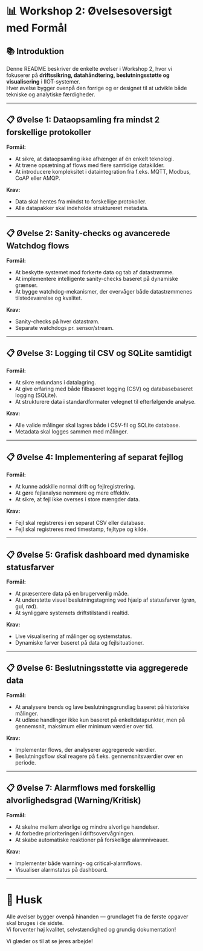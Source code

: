 # 📊 Workshop 2: Øvelsesoversigt med Formål

## 📚 Introduktion

Denne README beskriver de enkelte øvelser i Workshop 2, hvor vi fokuserer på **driftssikring, datahåndtering, beslutningsstøtte og visualisering** i IIOT-systemer.  
Hver øvelse bygger ovenpå den forrige og er designet til at udvikle både tekniske og analytiske færdigheder.

---

## 📋 Øvelse 1: Dataopsamling fra mindst 2 forskellige protokoller

**Formål:**
- At sikre, at dataopsamling ikke afhænger af én enkelt teknologi.
- At træne opsætning af flows med flere samtidige datakilder.
- At introducere kompleksitet i dataintegration fra f.eks. MQTT, Modbus, CoAP eller AMQP.

**Krav:**
- Data skal hentes fra mindst to forskellige protokoller.
- Alle datapakker skal indeholde struktureret metadata.

---

## 📋 Øvelse 2: Sanity-checks og avancerede Watchdog flows

**Formål:**
- At beskytte systemet mod forkerte data og tab af datastrømme.
- At implementere intelligente sanity-checks baseret på dynamiske grænser.
- At bygge watchdog-mekanismer, der overvåger både datastrømmenes tilstedeværelse og kvalitet.

**Krav:**
- Sanity-checks på hver datastrøm.
- Separate watchdogs pr. sensor/stream.

---

## 📋 Øvelse 3: Logging til CSV og SQLite samtidigt

**Formål:**
- At sikre redundans i datalagring.
- At give erfaring med både filbaseret logging (CSV) og databasebaseret logging (SQLite).
- At strukturere data i standardformater velegnet til efterfølgende analyse.

**Krav:**
- Alle valide målinger skal lagres både i CSV-fil og SQLite database.
- Metadata skal logges sammen med målinger.

---

## 📋 Øvelse 4: Implementering af separat fejllog

**Formål:**
- At kunne adskille normal drift og fejlregistrering.
- At gøre fejlanalyse nemmere og mere effektiv.
- At sikre, at fejl ikke overses i store mængder data.

**Krav:**
- Fejl skal registreres i en separat CSV eller database.
- Fejl skal registreres med timestamp, fejltype og kilde.

---

## 📋 Øvelse 5: Grafisk dashboard med dynamiske statusfarver

**Formål:**
- At præsentere data på en brugervenlig måde.
- At understøtte visuel beslutningstagning ved hjælp af statusfarver (grøn, gul, rød).
- At synliggøre systemets driftstilstand i realtid.

**Krav:**
- Live visualisering af målinger og systemstatus.
- Dynamiske farver baseret på data og fejlsituationer.

---

## 📋 Øvelse 6: Beslutningsstøtte via aggregerede data

**Formål:**
- At analysere trends og lave beslutningsgrundlag baseret på historiske målinger.
- At udløse handlinger ikke kun baseret på enkeltdatapunkter, men på gennemsnit, maksimum eller minimum værdier over tid.

**Krav:**
- Implementer flows, der analyserer aggregerede værdier.
- Beslutningsflow skal reagere på f.eks. gennemsnitsværdier over en periode.

---

## 📋 Øvelse 7: Alarmflows med forskellig alvorlighedsgrad (Warning/Kritisk)

**Formål:**
- At skelne mellem alvorlige og mindre alvorlige hændelser.
- At forbedre prioriteringen i driftsovervågningen.
- At skabe automatiske reaktioner på forskellige alarmniveauer.

**Krav:**
- Implementer både warning- og critical-alarmflows.
- Visualiser alarmstatus på dashboard.

---

# 📢 Husk
Alle øvelser bygger ovenpå hinanden — grundlaget fra de første opgaver skal bruges i de sidste.  
Vi forventer høj kvalitet, selvstændighed og grundig dokumentation!

Vi glæder os til at se jeres arbejde!

